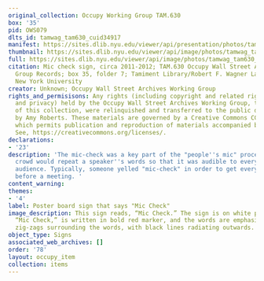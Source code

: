 ```yaml
---
original_collection: Occupy Working Group TAM.630
box: '35'
pid: OWS079
dlts_id: tamwag_tam630_cuid34917
manifest: https://sites.dlib.nyu.edu/viewer/api/presentation/photos/tamwag_tam630_cuid34917/manifest.json
thumbnail: https://sites.dlib.nyu.edu/viewer/api/image/photos/tamwag_tam630_cuid34917/1/full/256,/0/default.jpg
full: https://sites.dlib.nyu.edu/viewer/api/image/photos/tamwag_tam630_cuid34917/1/full/256,/0/default.jpg
citation: Mic check sign, circa 2011-2012; TAM.630 Occupy Wall Street Archives Working
  Group Records; box 35, folder 7; Tamiment Library/Robert F. Wagner Labor Archives,
  New York University
creator: Unknown; Occupy Wall Street Archives Working Group
rights_and_permisisons: Any rights (including copyright and related rights to publicity
  and privacy) held by the Occupy Wall Street Archives Working Group, the creator
  of this collection, were relinquished and transferred to the public domain in 2013
  by Amy Roberts. These materials are governed by a Creative Commons CC0 license,
  which permits publication and reproduction of materials accompanied by full attribution.
  See, https://creativecommons.org/licenses/.
declarations:
- '23'
description: 'The mic-check was a key part of the "people''s mic" process where a
  crowd would repeat a speaker''s words so that it was audible to everyone in the
  audience. Typically, someone yelled "mic-check" in order to get everyone''s attention
  before a meeting. '
content_warning:
themes:
- '4'
label: Poster board sign that says "Mic Check"
image_description: This sign reads, “Mic Check.” The sign is on white poster board.
  “Mic Check,” is written in bold red marker, and the words are emphasized by orange
  zig-zags surrounding the words, with black lines radiating outwards.
object_type: Signs
associated_web_archives: []
order: '78'
layout: occupy_item
collection: items
---
```

